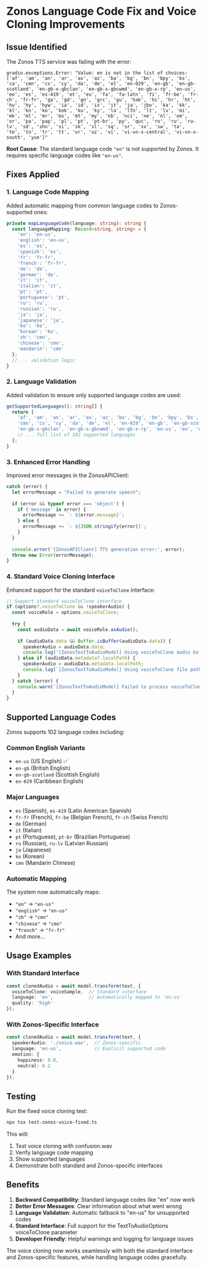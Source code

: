 # Zonos Language Code Fix and Voice Cloning Improvements

## Issue Identified

The Zonos TTS service was failing with the error:
```
gradio.exceptions.Error: "Value: en is not in the list of choices: ['af', 'am', 'an', 'ar', 'as', 'az', 'ba', 'bg', 'bn', 'bpy', 'bs', 'ca', 'cmn', 'cs', 'cy', 'da', 'de', 'el', 'en-029', 'en-gb', 'en-gb-scotland', 'en-gb-x-gbclan', 'en-gb-x-gbcwmd', 'en-gb-x-rp', 'en-us', 'eo', 'es', 'es-419', 'et', 'eu', 'fa', 'fa-latn', 'fi', 'fr-be', 'fr-ch', 'fr-fr', 'ga', 'gd', 'gn', 'grc', 'gu', 'hak', 'hi', 'hr', 'ht', 'hu', 'hy', 'hyw', 'ia', 'id', 'is', 'it', 'ja', 'jbo', 'ka', 'kk', 'kl', 'kn', 'ko', 'kok', 'ku', 'ky', 'la', 'lfn', 'lt', 'lv', 'mi', 'mk', 'ml', 'mr', 'ms', 'mt', 'my', 'nb', 'nci', 'ne', 'nl', 'om', 'or', 'pa', 'pap', 'pl', 'pt', 'pt-br', 'py', 'quc', 'ro', 'ru', 'ru-lv', 'sd', 'shn', 'si', 'sk', 'sl', 'sq', 'sr', 'sv', 'sw', 'ta', 'te', 'tn', 'tr', 'tt', 'ur', 'uz', 'vi', 'vi-vn-x-central', 'vi-vn-x-south', 'yue']"
```

**Root Cause**: The standard language code `"en"` is not supported by Zonos. It requires specific language codes like `"en-us"`.

## Fixes Applied

### 1. Language Code Mapping

Added automatic mapping from common language codes to Zonos-supported ones:

```typescript
private mapLanguageCode(language: string): string {
  const languageMapping: Record<string, string> = {
    'en': 'en-us',
    'english': 'en-us',
    'es': 'es',
    'spanish': 'es',
    'fr': 'fr-fr',
    'french': 'fr-fr',
    'de': 'de',
    'german': 'de',
    'it': 'it',
    'italian': 'it',
    'pt': 'pt',
    'portuguese': 'pt',
    'ru': 'ru',
    'russian': 'ru',
    'ja': 'ja',
    'japanese': 'ja',
    'ko': 'ko',
    'korean': 'ko',
    'zh': 'cmn',
    'chinese': 'cmn',
    'mandarin': 'cmn'
  };
  // ... validation logic
}
```

### 2. Language Validation

Added validation to ensure only supported language codes are used:

```typescript
getSupportedLanguages(): string[] {
  return [
    'af', 'am', 'an', 'ar', 'as', 'az', 'ba', 'bg', 'bn', 'bpy', 'bs', 'ca', 
    'cmn', 'cs', 'cy', 'da', 'de', 'el', 'en-029', 'en-gb', 'en-gb-scotland', 
    'en-gb-x-gbclan', 'en-gb-x-gbcwmd', 'en-gb-x-rp', 'en-us', 'eo', 'es', 
    // ... full list of 102 supported languages
  ];
}
```

### 3. Enhanced Error Handling

Improved error messages in the ZonosAPIClient:

```typescript
catch (error) {
  let errorMessage = "Failed to generate speech";
  
  if (error && typeof error === 'object') {
    if ('message' in error) {
      errorMessage += `: ${error.message}`;
    } else {
      errorMessage += `: ${JSON.stringify(error)}`;
    }
  }
  
  console.error('[ZonosAPIClient] TTS generation error:', error);
  throw new Error(errorMessage);
}
```

### 4. Standard Voice Cloning Interface

Enhanced support for the standard `voiceToClone` interface:

```typescript
// Support standard voiceToClone interface
if (options?.voiceToClone && !speakerAudio) {
  const voiceRole = options.voiceToClone;
  
  try {
    const audioData = await voiceRole.asAudio();
    
    if (audioData.data && Buffer.isBuffer(audioData.data)) {
      speakerAudio = audioData.data;
      console.log('[ZonosTextToAudioModel] Using voiceToClone audio buffer for voice cloning');
    } else if (audioData.metadata?.localPath) {
      speakerAudio = audioData.metadata.localPath;
      console.log(`[ZonosTextToAudioModel] Using voiceToClone file path: ${audioData.metadata.localPath}`);
    }
  } catch (error) {
    console.warn('[ZonosTextToAudioModel] Failed to process voiceToClone:', error);
  }
}
```

## Supported Language Codes

Zonos supports 102 language codes including:

### Common English Variants
- `en-us` (US English) ✅ 
- `en-gb` (British English)
- `en-gb-scotland` (Scottish English)
- `en-029` (Caribbean English)

### Major Languages
- `es` (Spanish), `es-419` (Latin American Spanish)
- `fr-fr` (French), `fr-be` (Belgian French), `fr-ch` (Swiss French)
- `de` (German)
- `it` (Italian)
- `pt` (Portuguese), `pt-br` (Brazilian Portuguese)
- `ru` (Russian), `ru-lv` (Latvian Russian)
- `ja` (Japanese)
- `ko` (Korean)
- `cmn` (Mandarin Chinese)

### Automatic Mapping
The system now automatically maps:
- `"en"` → `"en-us"`
- `"english"` → `"en-us"`
- `"zh"` → `"cmn"`
- `"chinese"` → `"cmn"`
- `"french"` → `"fr-fr"`
- And more...

## Usage Examples

### With Standard Interface
```typescript
const clonedAudio = await model.transform(text, {
  voiceToClone: voiceSample,  // Standard interface
  language: 'en',             // Automatically mapped to 'en-us'
  quality: 'high'
});
```

### With Zonos-Specific Interface
```typescript
const clonedAudio = await model.transform(text, {
  speakerAudio: './voice.wav',  // Zonos-specific
  language: 'en-us',            // Explicit supported code
  emotion: {
    happiness: 0.8,
    neutral: 0.2
  }
});
```

## Testing

Run the fixed voice cloning test:
```bash
npx tsx test-zonos-voice-fixed.ts
```

This will:
1. Test voice cloning with confusion.wav
2. Verify language code mapping
3. Show supported languages
4. Demonstrate both standard and Zonos-specific interfaces

## Benefits

1. **Backward Compatibility**: Standard language codes like "en" now work
2. **Better Error Messages**: Clear information about what went wrong
3. **Language Validation**: Automatic fallback to "en-us" for unsupported codes
4. **Standard Interface**: Full support for the TextToAudioOptions voiceToClone parameter
5. **Developer Friendly**: Helpful warnings and logging for language issues

The voice cloning now works seamlessly with both the standard interface and Zonos-specific features, while handling language codes gracefully.
